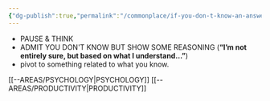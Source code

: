 ```yaml
---
{"dg-publish":true,"permalink":"/commonplace/if-you-don-t-know-an-answer/","created":"2025-03-04T02:50:40.641+08:00"}
---
```



- PAUSE & THINK
 - ADMIT YOU DON'T KNOW BUT SHOW SOME REASONING (**“I’m not entirely sure, but based on what I understand…”**)
 - pivot to something related to what you know.

[[--AREAS/PSYCHOLOGY\|PSYCHOLOGY]]
[[--AREAS/PRODUCTIVITY\|PRODUCTIVITY]]
